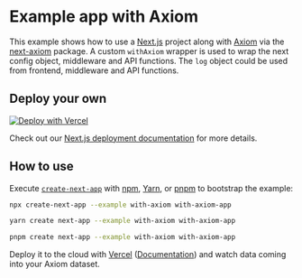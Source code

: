 # Example app with Axiom

This example shows how to use a [Next.js](https://nextjs.org/) project along with [Axiom](https://axiom.co) via the [next-axiom](https://github.com/axiomhq/next-axiom) package. A custom `withAxiom` wrapper is used to wrap the next config object, middleware and API functions. The `log` object could be used from frontend, middleware and API functions.

## Deploy your own

[![Deploy with Vercel](https://vercel.com/button)](https://vercel.com/new/clone?repository-url=https://github.com/vercel/next.js/tree/canary/examples/with-axiom&project-name=with-axiom&repository-name=with-axiom)

Check out our [Next.js deployment documentation](https://nextjs.org/docs/deployment) for more details.

## How to use

Execute [`create-next-app`](https://github.com/vercel/next.js/tree/canary/packages/create-next-app) with [npm](https://docs.npmjs.com/cli/init), [Yarn](https://yarnpkg.com/lang/en/docs/cli/create/), or [pnpm](https://pnpm.io) to bootstrap the example:

```bash
npx create-next-app --example with-axiom with-axiom-app
```

```bash
yarn create next-app --example with-axiom with-axiom-app
```

```bash
pnpm create next-app --example with-axiom with-axiom-app
```

Deploy it to the cloud with [Vercel](https://vercel.com/new?utm_source=github&utm_medium=readme&utm_campaign=next-example) ([Documentation](https://nextjs.org/docs/deployment)) and watch data coming into your Axiom dataset.
